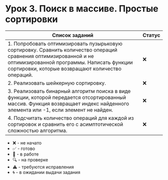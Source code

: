 # Урок 3. Поиск в массиве. Простые сортировки

| Список заданий                                                                                                                                                                                                      | Статус |
| ------------------------------------------------------------------------------------------------------------------------------------------------------------------------------------------------------------------- | ------ |
| 1. Попробовать оптимизировать пузырьковую сортировку. Сравнить количество операций сравнения оптимизированной и не оптимизированной программы. Написать функции сортировки, которые возвращают количество операций. | :x:    |
| 2. Реализовать шейкерную сортировку.                                                                                                                                                                                | :x:    |
| 3. Реализовать бинарный алгоритм поиска в виде функции, которой передается отсортированный массив. Функция возвращает индекс найденного элемента или -1, если элемент не найден.                                    | :x:    |
| 4. Подсчитать количество операций для каждой из сортировок и сравнить его с асимптотической сложностью алгоритма.                                                                                                   | :x:    |

-   :x: - не начато
-   :white_check_mark: - готово
-   :memo: - в работе
-   :mag: - на проверке
-   :warning: - требуются исправления
-   :cyclone: - в ожидании выдачи задания
